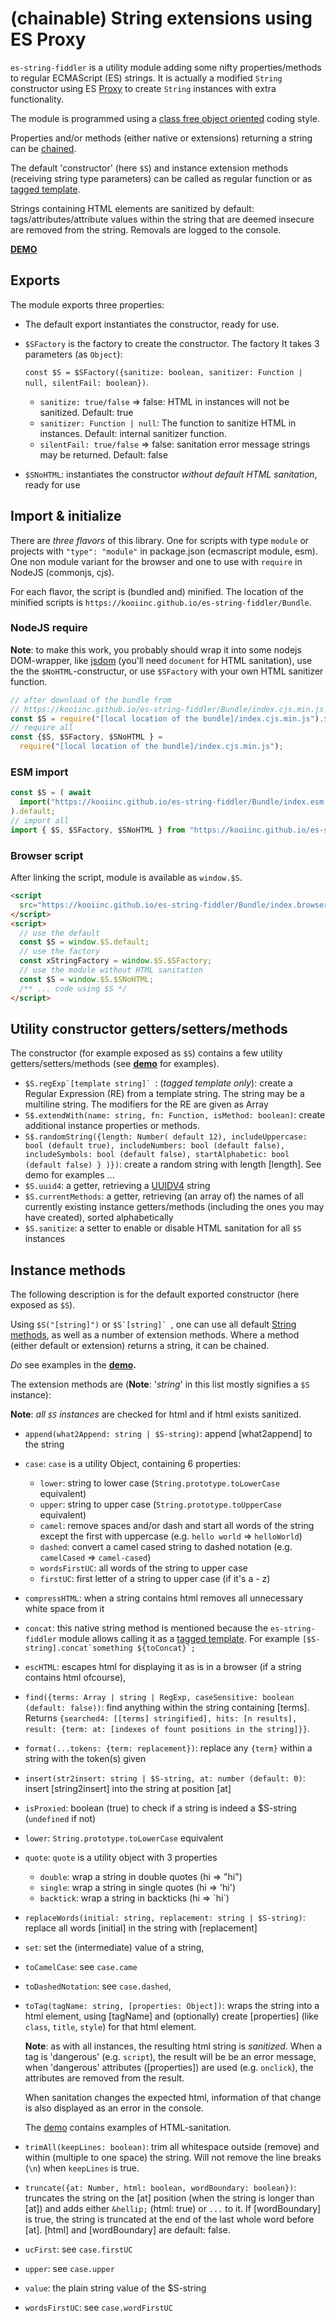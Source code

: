 # (chainable) String extensions using ES Proxy

`es-string-fiddler` is a utility module adding some nifty properties/methods to regular ECMAScript (ES) strings. 
  It is actually a modified `String` constructor using ES [Proxy](https://developer.mozilla.org/en-US/docs/Web/JavaScript/Reference/Global_Objects/Proxy) to create `String` instances with extra functionality.

The module is programmed using a [class free object oriented](https://depth-first.com/articles/2019/03/04/class-free-object-oriented-programming) coding style.

Properties and/or methods (either native or extensions) returning a string can be [chained](https://www.geeksforgeeks.org/method-chaining-in-javascript/). 

The default 'constructor' (here `$S`) and instance extension methods (receiving string type parameters) can be called as regular function or as [tagged template](https://developer.mozilla.org/en-US/docs/Web/JavaScript/Reference/Template_literals#tagged_templates). 

Strings containing HTML elements are sanitized by default: tags/attributes/attribute values within the string that are deemed insecure are removed from the string. Removals are logged to the console.

**[DEMO](https://kooiinc.github.io/es-string-fiddler/Demo)**

## Exports
The module exports three properties:
- The default export instantiates the constructor, ready for use.
- `$SFactory` is the factory to create the constructor. The factory It takes 3 parameters (as `Object`):
  
  `const $S = $SFactory({sanitize: boolean, sanitizer: Function | null, silentFail: boolean})`.

  - `sanitize: true/false` => false: HTML in instances will not be sanitized. Default: true
  - `sanitizer: Function | null`: The function to sanitize HTML in instances. Default: internal sanitizer function.
  - `silentFail: true/false` =>  false: sanitation error message strings may be returned. Default: false
- `$SNoHTML`: instantiates the constructor *without default HTML sanitation*, ready for use

## Import & initialize

There are *three flavors* of this library. One for scripts with type `module` or projects with `"type": "module"` in package.json (ecmascript module, esm). One non module variant for the browser and one to use with `require` in NodeJS (commonjs, cjs).

For each flavor, the script is (bundled and) minified. The location of the minified scripts is `https://kooiinc.github.io/es-string-fiddler/Bundle`.

### NodeJS require
**Note**: to make this work, you probably should wrap it into some nodejs DOM-wrapper, like [jsdom](https://github.com/jsdom/jsdom) (you'll need `document` for HTML sanitation), use the the `$NoHTML`-constructur, or use `$SFactory` with your own HTML sanitizer function.

``` javascript
// after download of the bundle from
// https://kooiinc.github.io/es-string-fiddler/Bundle/index.cjs.min.js
const $S = require("[local location of the bundle]/index.cjs.min.js").$S;
// require all
const {$S, $SFactory, $SNoHTML } =
  require("[local location of the bundle]/index.cjs.min.js");
```

### ESM import
``` javascript
const $S = ( await 
  import("https://kooiinc.github.io/es-string-fiddler/Bundle/index.esm.min.js") 
).default;
// import all
import { $S, $SFactory, $SNoHTML } from "https://kooiinc.github.io/es-string-fiddler/Bundle/index.esm.min.js";
```

### Browser script
After linking the script, module is available as `window.$S`.

``` html
<script 
  src="https://kooiinc.github.io/es-string-fiddler/Bundle/index.browser.min.js">
</script>
<script>
  // use the default
  const $S = window.$S.default;
  // use the factory
  const xStringFactory = window.$S.$SFactory;
  // use the module without HTML sanitation
  const $S = window.$S.$SNoHTML;
  /** ... code using $S */
</script>
```

## Utility constructor getters/setters/methods
The constructor (for example exposed as `$S`) contains a few utility getters/setters/methods 
(see **[demo](https://kooiinc.github.io/es-string-fiddler/Demo)** for examples).
- ``$S.regExp`[template string]` ``: (*tagged template only*): create a Regular Expression (RE) from 
  a template string. The string may be a multiline string. The modifiers for the
  RE are given as Array
- `S$.extendWith(name: string, fn: Function, isMethod: boolean)`: create additional 
  instance properties or methods. 
- `S$.randomString({length: Number( default 12),
  includeUppercase: bool (default true),
  includeNumbers: bool (default false),
  includeSymbols: bool (default false),
  startAlphabetic: bool (default false) } )})`: create a random string with length [length]. 
  See demo for examples ...
- `$S.uuid4`: a getter, retrieving a [UUIDV4](https://www.sohamkamani.com/uuid-versions-explained/#v4--randomness) string
- `$S.currentMethods`: a getter, retrieving (an array of) the names of all currently existing instance getters/methods
  (including the ones you may have created), sorted alphabetically
- `$S.sanitize`: a setter to enable or disable HTML sanitation for all `$S` instances
## Instance methods
The following description is for the default exported constructor (here exposed as `$S`). 

Using `$S("[string]")` or ``$S`[string]` ``, one can use all default [String methods](https://developer.mozilla.org/en-US/docs/Web/JavaScript/Reference/Global_Objects/String#instance_methods), as well as a
number of extension methods. Where a method (either default or extension) returns a string, 
it can be chained.

*Do* see examples in the **[demo](https://kooiinc.github.io/es-string-fiddler/Demo).**

The extension methods are (**Note**: '*string*' in this list mostly signifies a `$S` instance):

**Note**: *all `$S` instances* are checked for html and if html exists sanitized.

- `append(what2Append: string | $S-string)`: append [what2append] to the string
- `case`: `case` is a utility Object, containing 6 properties:
  - `lower`: string to lower case (`String.prototype.toLowerCase` equivalent)
  - `upper`: string to upper case (`String.prototype.toUpperCase` equivalent)
  - `camel`: remove spaces and/or dash and start all words of the string except the first with uppercase
    (e.g. `hello world` => `helloWorld`)   
  - `dashed`: convert a camel cased string to dashed notation (e.g. `camelCased` => `camel-cased`)
  - `wordsFirstUC`: all words of the string to upper case
  - `firstUC`: first letter of a string to upper case (if it's a - z)
- `compressHTML`: when a string contains html removes all unnecessary white space from it
- `concat`: this native string method is mentioned because the `es-string-fiddler` module allows
    calling it as a [tagged template](https://developer.mozilla.org/en-US/docs/Web/JavaScript/Reference/Template_literals#tagged_templates).
    For example ``[$S-string].concat`something ${toConcat}`; ``
- `escHTML`: escapes html for displaying it as is in a browser (if a string contains html ofcourse),
- `find({terms: Array | string | RegExp, caseSensitive: boolean (default: false))`: find anything within the string containing
   [terms]. Returns `{searched4: [[terms] stringified], hits: [n results], result: {term: at: [indexes of fount positions in the string]}}`.
- `format(...tokens: {term: replacement})`: replace any `{term}` within a string with the token(s) given
- `insert(str2insert: string | $S-string, at: number (default: 0)`: insert [string2insert] into the string at position [at] 
- `isProxied`: boolean (true) to check if a string is indeed a $S-string (`undefined` if not)
- `lower`: `String.prototype.toLowerCase` equivalent
- `quote`: `quote` is a utility object with 3 properties
   - `double`: wrap a string in double quotes (hi => "hi")
   - `single`: wrap a string in single quotes (hi => 'hi')
   - `backtick`: wrap a string in backticks (hi => \`hi\`)
- `replaceWords(initial: string, replacement: string | $S-string)`: replace all words [initial] in the string with [replacement]
- `set`: set the (intermediate) value of a string,
- `toCamelCase`: see `case.came`
- `toDashedNotation`: see `case.dashed`,
- `toTag(tagName: string, [properties: Object])`: wraps the string into a html element, using [tagName]
   and (optionally) create [properties] (like `class`, `title`, `style`) for that html element.
    
   **Note**: as with all instances, the resulting html string is *sanitized*. When a tag is 'dangerous' (e.g. `script`), the result will be
   be an error message, when 'dangerous' attributes ([properties]) are used (e.g. `onclick`), the attributes are removed from the result. 
   
   When sanitation changes the expected html, information of that change is also displayed as an error in the console. 
   
   The [demo](https://kooiinc.github.io/es-string-fiddler/Demo) contains examples of HTML-sanitation.
- `trimAll(keepLines: boolean)`: trim all whitespace outside (remove) and within (multiple to one space) the string. Will not remove the line breaks (`\n`) when `keepLines` is true. 
- `truncate({at: Number, html: boolean, wordBoundary: boolean})`: truncates the string on the [at] position (when the string is longer than [at]) and adds either `&hellip;` (html: true) or `...` to it. If [wordBoundary] is true, the string is truncated at the end of the last whole word before [at]. [html] and [wordBoundary] are default: false.
- `ucFirst`: see `case.firstUC`
- `upper`: see `case.upper`
- `value`: the plain string value of the $S-string
- `wordsFirstUC`: see `case.wordFirstUC`
